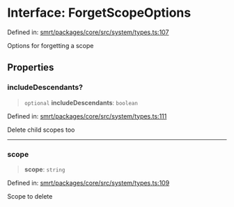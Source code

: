 # Interface: ForgetScopeOptions

Defined in: [smrt/packages/core/src/system/types.ts:107](https://github.com/happyvertical/smrt/blob/71a16025d52b026725fd522a392015e67e1d6489/packages/core/src/system/types.ts#L107)

Options for forgetting a scope

## Properties

### includeDescendants?

> `optional` **includeDescendants**: `boolean`

Defined in: [smrt/packages/core/src/system/types.ts:111](https://github.com/happyvertical/smrt/blob/71a16025d52b026725fd522a392015e67e1d6489/packages/core/src/system/types.ts#L111)

Delete child scopes too

***

### scope

> **scope**: `string`

Defined in: [smrt/packages/core/src/system/types.ts:109](https://github.com/happyvertical/smrt/blob/71a16025d52b026725fd522a392015e67e1d6489/packages/core/src/system/types.ts#L109)

Scope to delete
